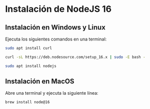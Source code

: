 # Instalación de NodeJS 16

## Instalación en Windows y Linux

Ejecuta los siguientes comandos en una terminal: 

```bash
sudo apt install curl
```

```bash
curl -sL https://deb.nodesource.com/setup_16.x | sudo -E bash -
```

```bash
sudo apt install nodejs
```

## Instalación en MacOS

Abre una terminal y ejecuta la siguiente línea:
```bash
brew install node@16
```
